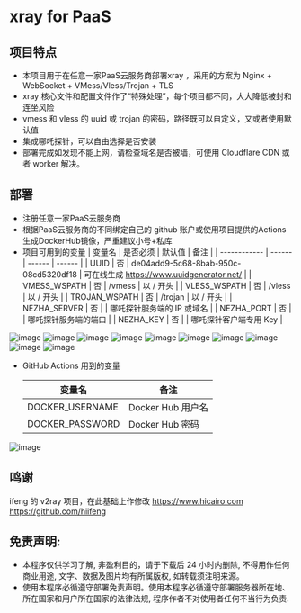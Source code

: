 # xray for PaaS

## 项目特点
* 本项目用于在任意一家PaaS云服务商部署xray ，采用的方案为 Nginx + WebSocket + VMess/Vless/Trojan + TLS
* xray 核心文件和配置文件作了“特殊处理”，每个项目都不同，大大降低被封和连坐风险
* vmess 和 vless 的 uuid 或 trojan 的密码，路径既可以自定义，又或者使用默认值
* 集成哪吒探针，可以自由选择是否安装
* 部署完成如发现不能上网，请检查域名是否被墙，可使用 Cloudflare CDN 或者 worker 解决。

## 部署

* 注册任意一家PaaS云服务商
* 根据PaaS云服务商的不同绑定自己的 github 账户或使用项目提供的Actions生成DockerHub镜像，严重建议小号+私库
* 项目可用到的变量
  | 变量名 | 是否必须 | 默认值 | 备注 |
  | ------------ | ------ | ------ | ------ |
  | UUID         | 否 | de04add9-5c68-8bab-950c-08cd5320df18 | 可在线生成 https://www.uuidgenerator.net/ |
  | VMESS_WSPATH | 否 | /vmess | 以 / 开头 |
  | VLESS_WSPATH | 否 | /vless | 以 / 开头 |
  | TROJAN_WSPATH | 否 | /trojan | 以 / 开头 |
  | NEZHA_SERVER | 否 |        | 哪吒探针服务端的 IP 或域名 |
  | NEZHA_PORT   | 否 |        | 哪吒探针服务端的端口 |
  | NEZHA_KEY    | 否 |        | 哪吒探针客户端专用 Key |

![image](https://user-images.githubusercontent.com/92626977/211177348-f942bdaa-2a72-4774-aed4-5f83ed8cb278.png)
![image](https://user-images.githubusercontent.com/92626977/211177354-32feb155-f527-416d-9ded-b7acb33fb19a.png)
![image](https://user-images.githubusercontent.com/92626977/211177362-0a0e8bc6-468f-451d-b855-490a8e6cd37b.png)
![image](https://user-images.githubusercontent.com/92626977/211177367-7d586273-c9f9-4264-8b41-3e30b689df13.png)
![image](https://user-images.githubusercontent.com/92626977/211177375-13dfee6c-0fb6-444c-89bf-4d85d687f006.png)
![image](https://user-images.githubusercontent.com/92626977/211177380-6571cc31-7ccc-4d77-9dea-c042d0b84076.png)
![image](https://user-images.githubusercontent.com/92626977/211177392-63229321-28b1-483d-95cb-36125fb16ab2.png)
![image](https://user-images.githubusercontent.com/92626977/211178396-21748705-88e1-44f5-b6b4-9f5a07cc3867.png)
![image](https://user-images.githubusercontent.com/92626977/211178411-c5855d14-f54f-4a0f-9f6e-754357537cb3.png)
![image](https://user-images.githubusercontent.com/92626977/211178451-95b03ec1-d44a-4966-af28-b2131ec55a06.png)

* GitHub Actions 用到的变量

  | 变量名 | 备注 |
  | ------------- | -------------- |
  |DOCKER_USERNAME|Docker Hub 用户名|
  |DOCKER_PASSWORD|Docker Hub 密码|

![image](https://user-images.githubusercontent.com/116990986/211692321-34df154a-320a-448f-9abe-2efab9c53550.png)

## 鸣谢

ifeng 的 v2ray 项目，在此基础上作修改 https://www.hicairo.com https://github.com/hiifeng

## 免责声明:
* 本程序仅供学习了解, 非盈利目的，请于下载后 24 小时内删除, 不得用作任何商业用途, 文字、数据及图片均有所属版权, 如转载须注明来源。
* 使用本程序必循遵守部署免责声明。使用本程序必循遵守部署服务器所在地、所在国家和用户所在国家的法律法规, 程序作者不对使用者任何不当行为负责.



